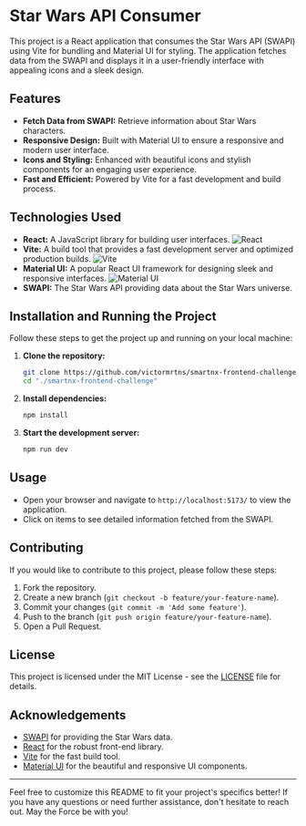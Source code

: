 # Star Wars API Consumer

This project is a React application that consumes the Star Wars API (SWAPI) using Vite for bundling and Material UI for styling. The application fetches data from the SWAPI and displays it in a user-friendly interface with appealing icons and a sleek design.

## Features

- **Fetch Data from SWAPI:** Retrieve information about Star Wars characters.
- **Responsive Design:** Built with Material UI to ensure a responsive and modern user interface.
- **Icons and Styling:** Enhanced with beautiful icons and stylish components for an engaging user experience.
- **Fast and Efficient:** Powered by Vite for a fast development and build process.

## Technologies Used

- **React:** A JavaScript library for building user interfaces. ![React](https://img.shields.io/badge/React-20232A?style=for-the-badge&logo=react&logoColor=61DAFB)
- **Vite:** A build tool that provides a fast development server and optimized production builds. ![Vite](https://img.shields.io/badge/Vite-2C2E43?style=for-the-badge&logo=vite&logoColor=FFD62E)
- **Material UI:** A popular React UI framework for designing sleek and responsive interfaces. ![Material UI](https://img.shields.io/badge/Material--UI-0081CB?style=for-the-badge&logo=material-ui&logoColor=white)
- **SWAPI:** The Star Wars API providing data about the Star Wars universe.

## Installation and Running the Project

Follow these steps to get the project up and running on your local machine:

1. **Clone the repository:**

    ```bash
    git clone https://github.com/victormrtns/smartnx-frontend-challenge.git
    cd "./smartnx-frontend-challenge"
    ```

2. **Install dependencies:**

    ```bash
    npm install
    ```

3. **Start the development server:**

    ```bash
    npm run dev
    ```

## Usage

- Open your browser and navigate to `http://localhost:5173/` to view the application.
- Click on items to see detailed information fetched from the SWAPI.

## Contributing

If you would like to contribute to this project, please follow these steps:

1. Fork the repository.
2. Create a new branch (`git checkout -b feature/your-feature-name`).
3. Commit your changes (`git commit -m 'Add some feature'`).
4. Push to the branch (`git push origin feature/your-feature-name`).
5. Open a Pull Request.

## License

This project is licensed under the MIT License - see the [LICENSE](LICENSE) file for details.

## Acknowledgements

- [SWAPI](https://swapi.dev) for providing the Star Wars data.
- [React](https://reactjs.org) for the robust front-end library.
- [Vite](https://vitejs.dev) for the fast build tool.
- [Material UI](https://mui.com) for the beautiful and responsive UI components.

---

Feel free to customize this README to fit your project's specifics better! If you have any questions or need further assistance, don't hesitate to reach out. May the Force be with you!

